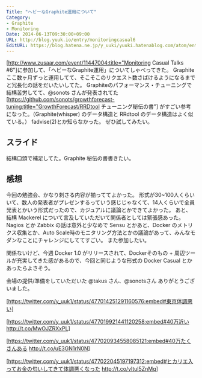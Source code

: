 ```yaml
---
Title: "ヘビーなGraphite運用について"
Category:
- Graphite
- Monitoring
Date: 2014-06-13T09:30:00+09:00
URL: http://blog.yuuk.io/entry/monitoringcasual6
EditURL: https://blog.hatena.ne.jp/y_uuki/yuuki.hatenablog.com/atom/entry/12921228815726015778
---
```


[http://www.zusaar.com/event/11447004:title="Monitoring Casual Talks #6"]に参加して、「ヘビーなGraphite運用」についてしゃべってきた。
Graphite ここ数ヶ月ずっと運用してて、そこそこのリクエスト数さばけるようになるまでと冗長化の話をだいたいしてた。
Graphiteのパフォーマンス・チューニングで結構苦労してて、@sonots さんが発表されてた[https://github.com/sonots/growthforecast-tuning:title="GrowthForecast/RRDtool チューニング秘伝の書"] がすごい参考になった。（Graphite(whisper) のデータ構造と RRdtool のデータ構造はよく似ている。）
fadvise(2)とか知らなかった。
ぜひ試してみたい。

## スライド

<div style="width: 80%;">
<script async class="speakerdeck-embed" data-id="a0b2b400d4ae01312e0e2a4d531fd829" data-ratio="1.33333333333333" src="//speakerdeck.com/assets/embed.js"></script>
</div>

結構口頭で補足してた。Graphite 秘伝の書書きたい。

## 感想
今回の勉強会、かなり刺さる内容が揃っててよかった。
形式が30~100人くらいいて、数人の発表者がプレゼンするっていう感じじゃなくて、14人くらいで全員発表とかいう形式だったので、カジュアルに議論とかできてよかった。
あと、結構 Mackerel について言及していただいて関係者としては緊張感あった。
Nagios とか Zabbix の話は意外と少なめで Sensu とかあと、Docker のメトリクス収集とか、Auto Scale時のモニタリング方法とかの議論があって、みんなモダンなことにチャレンジにしててすごい。
また参加したい。

関係ないけど、今週 Docker 1.0 がリリースされて、Dockerそのもの + 周辺ツールが充実してきた感があるので、今回と同じような形式の Docker Casual とかあったらよさそう。

会場の提供/準備をしていただいた @takus さん、@sonotsさん ありがとうございました。


[https://twitter.com/y_uuk1/status/477014251291160576:embed#東京体調悪い]

[https://twitter.com/y_uuk1/status/477019921441120258:embed#40万近い http://t.co/MwOJZRXxPL]

[https://twitter.com/y_uuk1/status/477020934558085121:embed#40万たくさんある http://t.co/uE3GN1rN0N]

[https://twitter.com/y_uuk1/status/477022045197197312:embed#ヒカリエ入ってお金の匂いしてきて体調悪くなった http://t.co/vltul5ZnMq]
